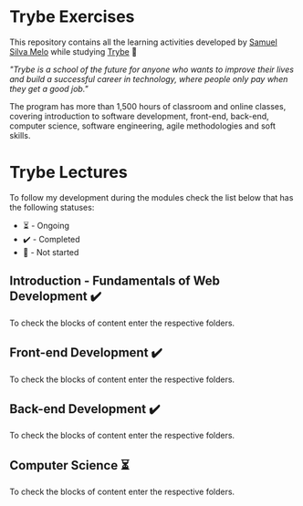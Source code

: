 # Trybe Exercises
This repository contains all the learning activities developed by [Samuel Silva Melo](https://www.linkedin.com/in/samuel-silva-melo/) while studying [Trybe](https://www.betrybe.com/) :rocket:

_"Trybe is a school of the future for anyone who wants to improve their lives and build a successful career in technology, where people only pay when they get a good job."_

The program has more than 1,500 hours of classroom and online classes, covering introduction to software development, front-end, back-end, computer science, software engineering, agile methodologies and soft skills.

# Trybe Lectures

To follow my development during the modules check the list below that has the following statuses:

- :hourglass_flowing_sand: - Ongoing
- :heavy_check_mark: - Completed
- :closed_book: - Not started

## Introduction - Fundamentals of Web Development :heavy_check_mark:
To check the blocks of content enter the respective folders.

## Front-end Development :heavy_check_mark:
To check the blocks of content enter the respective folders.

## Back-end Development :heavy_check_mark:
To check the blocks of content enter the respective folders.

## Computer Science :hourglass_flowing_sand:
To check the blocks of content enter the respective folders.
